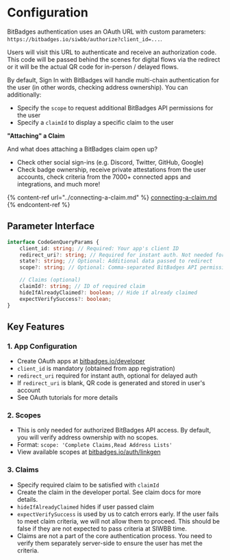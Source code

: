 # Configuration

BitBadges authentication uses an OAuth URL with custom parameters: `https://bitbadges.io/siwbb/authorize?client_id=...`.&#x20;

Users will visit this URL to authenticate and receive an authorization code. This code will be passed behind the scenes for digital flows via the redirect or it will be the actual QR code for in-person / delayed flows.

By default, Sign In with BitBadges will handle multi-chain authentication for the user (in other words, checking address ownership). You can additionally:

* Specify the `scope` to request additional BitBadges API permissions for the user
* Specify a `claimId` to display a specific claim to the user

**"Attaching" a Claim**

And what does attaching a BitBadges claim open up?

* Check other social sign-ins (e.g. Discord, Twitter, GitHub, Google)
* Check badge ownership, receive private attestations from the user accounts, check criteria from the 7000+ connected apps and integrations, and much more!

{% content-ref url="../connecting-a-claim.md" %}
[connecting-a-claim.md](../connecting-a-claim.md)
{% endcontent-ref %}

## Parameter Interface

```typescript
interface CodeGenQueryParams {
    client_id: string; // Required: Your app's client ID
    redirect_uri?: string; // Required for instant auth. Not needed for QR code auth.
    state?: string; // Optional: Additional data passed to redirect
    scope?: string; // Optional: Comma-separated BitBadges API permission scopes (e.g. 'Complete Claims,Read Address Lists')

    // Claims (optional)
    claimId?: string; // ID of required claim
    hideIfAlreadyClaimed?: boolean; // Hide if already claimed
    expectVerifySuccess?: boolean;
}
```

## Key Features

### 1. App Configuration

* Create OAuth apps at [bitbadges.io/developer](https://bitbadges.io/developer)
* `client_id` is mandatory (obtained from app registration)
* `redirect_uri` required for instant auth, optional for delayed auth
* If `redirect_uri` is blank, QR code is generated and stored in user's account
* See OAuth tutorials for more details

### 2. Scopes

* This is only needed for authorized BitBadges API access. By default, you will verify address ownership with no scopes.
* Format: `scope: 'Complete Claims,Read Address Lists'`
* View available scopes at [bitbadges.io/auth/linkgen](https://bitbadges.io/auth/linkgen)

### 3. Claims

* Specify required claim to be satisfied with `claimId`
* Create the claim in the developer portal. See claim docs for more details.
* `hideIfAlreadyClaimed` hides if user passed claim
* `expectVerifySuccess` is used by us to catch errors early. If the user fails to meet claim criteria, we will not allow them to proceed. This should be false if they are not expected to pass criteria at SIWBB time.
* Claims are not a part of the core authentication process. You need to verify them separately server-side to ensure the user has met the criteria.
